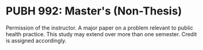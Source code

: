 # PUBH 992: Master's (Non-Thesis)

Permission of the instructor. A major paper on a problem relevant to public health practice. This study may extend over more than one semester. Credit is assigned accordingly.